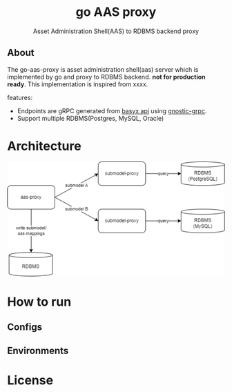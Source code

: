 <div align="center">
<h1>go AAS proxy</h1>
<p>
Asset Administration Shell(AAS) to RDBMS backend proxy
</p>

</div>

## About

The go-aas-proxy is asset administration shell(aas) server which is implemented by go and proxy to RDBMS backend. **not for production ready**.
This implementation is inspired from xxxx.

features:
- Endpoints are gRPC generated from [basyx api](https://app.swaggerhub.com/apis/BaSyx/basyx_asset_administration_shell_http_rest_api/v1) using [gnostic-grpc](https://github.com/google/gnostic-grpc).
- Support multiple RDBMS(Postgres, MySQL, Oracle)

# Architecture
![architecture](./assets/architecture.drawio.png)

# How to run

## Configs

## Environments

# License
